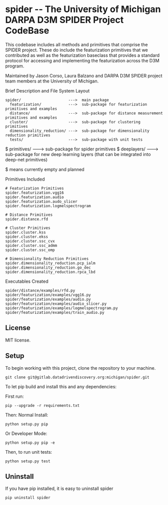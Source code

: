 spider -- The University of Michigan DARPA D3M SPIDER Project CodeBase
=================================

This codebase includes all methods and primitives that comprise the SPIDER 
project.  These do include the featurization primitives that we contributed as 
well as the featurization baseclass that provides a standard protocol for 
accessing and implementing the featurization across the D3M program.


Maintained by Jason Corso, Laura Balzano and DARPA D3M SPIDER project team members
at the University of Michigan.

Brief Description and File System Layout

    spider/                     --->  main package
      featurization/            --->  sub-package for featurization primitives and examples
      distance/                 --->  sub-package for distance measurement primitives and examples
      cluster/                  --->  sub-package for clustering primitives
      dimensionality_reduction/ --->  sub-package for dimensionality reduction primitives
      tests/                    --->  sub-package with unit tests 
$     primitives/               --->  sub-package for spider primitives
$     deeplayers/               --->  sub-package for new deep learning layers (that can 
                                        be integrated into deep-net primitives)
                                 
$ means currently empty and planned

Primitives Included

    # Featurization Primitives
    spider.featurization.vgg16
    spider.featurization.audio
    spider.featurization.audo_slicer
    spider.featurization.logmelspectrogram

    # Distance Primitives
    spider.distance.rfd

    # Cluster Primitives
    spider.cluster.kss
    spider.cluster.ekss
    spider.cluster.ssc_cvx
    spider.cluster.ssc_admm
    spider.cluster.ssc_omp

    # Dimensionality Reduction Primitives
    spider.dimensionality_reduction.pcp_ialm
    spider.dimensionality_reduction.go_dec
    spider.dimensionality_reduction.rpca_lbd

Executables Created

    spider/distance/examples/rfd.py
    spider/featurization/examples/vgg16.py
    spider/featurization/examples/audio.py
    spider/featurization/examples/audio_slicer.py
    spider/featurization/examples/logmelspectrogram.py
    spider/featurization/examples/train_audio.py

License
-------

MIT license.

Setup
-----

To begin working with this project, clone the repository to your machine.  

    git clone git@gitlab.datadrivendiscovery.org:michigan/spider.git


To let pip build and install this and any dependencies:

First run:

    pip --upgrade -r requirements.txt

Then:
Normal Install:
    
    python setup.py pip

Or Developer Mode:

    python setup.py pip -e

Then, to run unit tests:

    python setup.py test


Uninstall
---------

If you have pip installed, it is easy to uninstall spider

    pip uninstall spider

